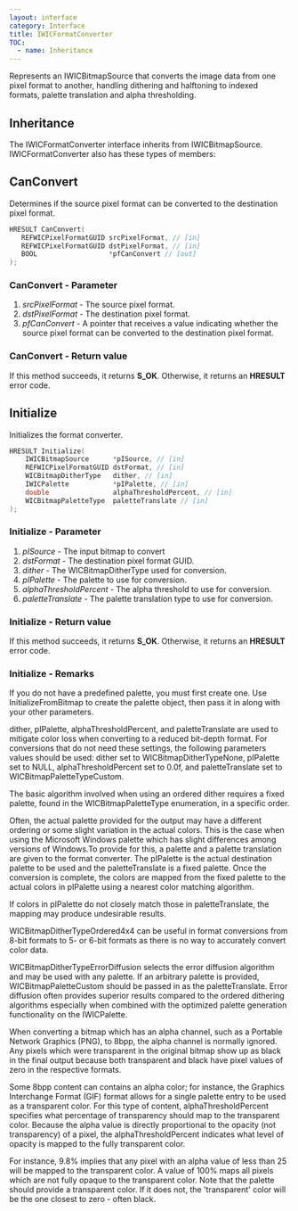 ```yaml
---
layout: interface
category: Interface
title: IWICFormatConverter
TOC:
  - name: Inheritance
---
```


Represents an IWICBitmapSource that converts the image data from one pixel format to another, handling dithering and halftoning to indexed formats, palette translation and alpha thresholding.

## Inheritance

The IWICFormatConverter interface inherits from IWICBitmapSource. IWICFormatConverter also has these types of members:

## CanConvert

Determines if the source pixel format can be converted to the destination pixel format.

```cpp
HRESULT CanConvert(
   REFWICPixelFormatGUID srcPixelFormat, // [in]
   REFWICPixelFormatGUID dstPixelFormat, // [in]
   BOOL                  *pfCanConvert // [out]
);
```

### CanConvert - Parameter

1. *srcPixelFormat* - The source pixel format.
2. *dstPixelFormat* - The destination pixel format.
3. *pfCanConvert* - A pointer that receives a value indicating whether the source pixel format can be converted to the destination pixel format.

### CanConvert - Return value

If this method succeeds, it returns **S_OK**. Otherwise, it returns an **HRESULT** error code.

## Initialize

Initializes the format converter.

```cpp
HRESULT Initialize(
    IWICBitmapSource      *pISource, // [in]
    REFWICPixelFormatGUID dstFormat, // [in]
    WICBitmapDitherType   dither, // [in]
    IWICPalette           *pIPalette, // [in]
    double                alphaThresholdPercent, // [in]
    WICBitmapPaletteType  paletteTranslate // [in]
);
```

### Initialize - Parameter

1. *pISource* - The input bitmap to convert
2. *dstFormat* - The destination pixel format GUID.
3. *dither* - The WICBitmapDitherType used for conversion.
4. *pIPalette* - The palette to use for conversion.
5. *alphaThresholdPercent* - The alpha threshold to use for conversion.
6. *paletteTranslate* - The palette translation type to use for conversion.

### Initialize - Return value

If this method succeeds, it returns **S_OK**. Otherwise, it returns an **HRESULT** error code.

### Initialize - Remarks

If you do not have a predefined palette, you must first create one. Use InitializeFromBitmap to create the palette object, then pass it in along with your other parameters.

dither, pIPalette, alphaThresholdPercent, and paletteTranslate are used to mitigate color loss when converting to a reduced bit-depth format. For conversions that do not need these settings, the following parameters values should be used: dither set to WICBitmapDitherTypeNone, pIPalette set to NULL, alphaThresholdPercent set to 0.0f, and paletteTranslate set to WICBitmapPaletteTypeCustom.

The basic algorithm involved when using an ordered dither requires a fixed palette, found in the WICBitmapPaletteType enumeration, in a specific order.

Often, the actual palette provided for the output may have a different ordering or some slight variation in the actual colors. This is the case when using the Microsoft Windows palette which has slight differences among versions of Windows.To provide for this, a palette and a palette translation are given to the format converter. The pIPalette is the actual destination palette to be used and the paletteTranslate is a fixed palette. Once the conversion is complete, the colors are mapped from the fixed palette to the actual colors in pIPalette using a nearest color matching algorithm.

If colors in pIPalette do not closely match those in paletteTranslate, the mapping may produce undesirable results.

WICBitmapDitherTypeOrdered4x4 can be useful in format conversions from 8-bit formats to 5- or 6-bit formats as there is no way to accurately convert color data.

WICBitmapDitherTypeErrorDiffusion selects the error diffusion algorithm and may be used with any palette. If an arbitrary palette is provided, WICBitmapPaletteCustom should be passed in as the paletteTranslate. Error diffusion often provides superior results compared to the ordered dithering algorithms especially when combined with the optimized palette generation functionality on the IWICPalette.

When converting a bitmap which has an alpha channel, such as a Portable Network Graphics (PNG), to 8bpp, the alpha channel is normally ignored. Any pixels which were transparent in the original bitmap show up as black in the final output because both transparent and black have pixel values of zero in the respective formats.

Some 8bpp content can contains an alpha color; for instance, the Graphics Interchange Format (GIF) format allows for a single palette entry to be used as a transparent color. For this type of content, alphaThresholdPercent specifies what percentage of transparency should map to the transparent color. Because the alpha value is directly proportional to the opacity (not transparency) of a pixel, the alphaThresholdPercent indicates what level of opacity is mapped to the fully transparent color.

For instance, 9.8% implies that any pixel with an alpha value of less than 25 will be mapped to the transparent color. A value of 100% maps all pixels which are not fully opaque to the transparent color. Note that the palette should provide a transparent color. If it does not, the 'transparent' color will be the one closest to zero - often black.
